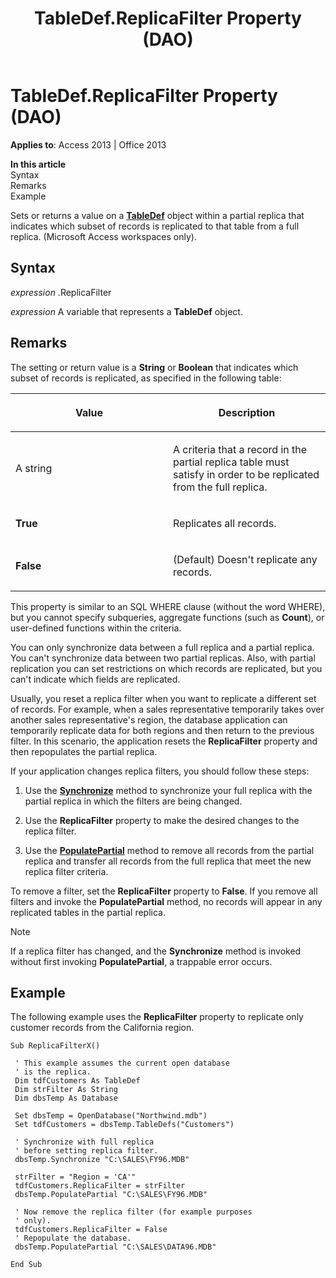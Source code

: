 ﻿---
title: TableDef.ReplicaFilter Property (DAO)
TOCTitle: ReplicaFilter Property
ms:assetid: f44273de-2b6a-750f-cb7c-12c3ac2da503
ms:mtpsurl: https://msdn.microsoft.com/en-us/library/Ff836681(v=office.15)
ms:contentKeyID: 48548683
ms.date: 09/18/2015
mtps_version: v=office.15
f1_keywords:
- dao360.chm1055548
f1_categories:
- Office.Version=v15
---

# TableDef.ReplicaFilter Property (DAO)


**Applies to**: Access 2013 | Office 2013

**In this article**  
Syntax  
Remarks  
Example  

Sets or returns a value on a **[TableDef](tabledef-object-dao.md)** object within a partial replica that indicates which subset of records is replicated to that table from a full replica. (Microsoft Access workspaces only).

## Syntax

*expression* .ReplicaFilter

*expression* A variable that represents a **TableDef** object.

## Remarks

The setting or return value is a **String** or **Boolean** that indicates which subset of records is replicated, as specified in the following table:

<table>
<colgroup>
<col style="width: 50%" />
<col style="width: 50%" />
</colgroup>
<thead>
<tr class="header">
<th><p>Value</p></th>
<th><p>Description</p></th>
</tr>
</thead>
<tbody>
<tr class="odd">
<td><p>A string</p></td>
<td><p>A criteria that a record in the partial replica table must satisfy in order to be replicated from the full replica.</p></td>
</tr>
<tr class="even">
<td><p><strong>True</strong></p></td>
<td><p>Replicates all records.</p></td>
</tr>
<tr class="odd">
<td><p><strong>False</strong></p></td>
<td><p>(Default) Doesn't replicate any records.</p></td>
</tr>
</tbody>
</table>


This property is similar to an SQL WHERE clause (without the word WHERE), but you cannot specify subqueries, aggregate functions (such as **Count**), or user-defined functions within the criteria.

You can only synchronize data between a full replica and a partial replica. You can't synchronize data between two partial replicas. Also, with partial replication you can set restrictions on which records are replicated, but you can't indicate which fields are replicated.

Usually, you reset a replica filter when you want to replicate a different set of records. For example, when a sales representative temporarily takes over another sales representative's region, the database application can temporarily replicate data for both regions and then return to the previous filter. In this scenario, the application resets the **ReplicaFilter** property and then repopulates the partial replica.

If your application changes replica filters, you should follow these steps:

1.  Use the **[Synchronize](database-synchronize-method-dao.md)** method to synchronize your full replica with the partial replica in which the filters are being changed.

2.  Use the **ReplicaFilter** property to make the desired changes to the replica filter.

3.  Use the **[PopulatePartial](database-populatepartial-method-dao.md)** method to remove all records from the partial replica and transfer all records from the full replica that meet the new replica filter criteria.

To remove a filter, set the **ReplicaFilter** property to **False**. If you remove all filters and invoke the **PopulatePartial** method, no records will appear in any replicated tables in the partial replica.


> [!NOTE]
> <P>If a replica filter has changed, and the <STRONG>Synchronize</STRONG> method is invoked without first invoking <STRONG>PopulatePartial</STRONG>, a trappable error occurs.</P>



## Example

The following example uses the **ReplicaFilter** property to replicate only customer records from the California region.

``` 
Sub ReplicaFilterX() 
 
 ' This example assumes the current open database 
 ' is the replica. 
 Dim tdfCustomers As TableDef 
 Dim strFilter As String 
 Dim dbsTemp As Database 
 
 Set dbsTemp = OpenDatabase("Northwind.mdb") 
 Set tdfCustomers = dbsTemp.TableDefs("Customers") 
 
 ' Synchronize with full replica 
 ' before setting replica filter. 
 dbsTemp.Synchronize "C:\SALES\FY96.MDB" 
 
 strFilter = "Region = 'CA'" 
 tdfCustomers.ReplicaFilter = strFilter 
 dbsTemp.PopulatePartial "C:\SALES\FY96.MDB" 
 
 ' Now remove the replica filter (for example purposes 
 ' only). 
 tdfCustomers.ReplicaFilter = False 
 ' Repopulate the database. 
 dbsTemp.PopulatePartial "C:\SALES\DATA96.MDB" 
 
End Sub 
 
```

